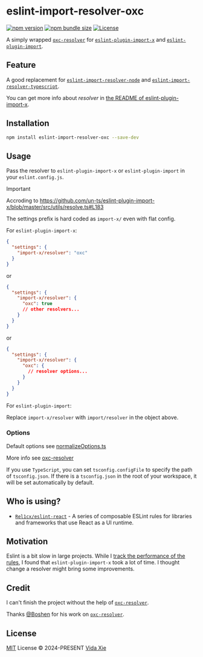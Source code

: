 # eslint-import-resolver-oxc

[![npm version][npm-version-src]][npm-version-href]
[![npm bundle size][npm-bundle-size-src]][npm-bundle-size-href]
[![License][license-src]][license-href]

A simply wrapped [`oxc-resolver`](https://github.com/oxc-project/oxc-resolver) for [`eslint-plugin-import-x`](https://github.com/un-ts/eslint-plugin-import-x) and [`eslint-plugin-import`](https://github.com/import-js/eslint-plugin-import).

## Feature

A good replacement for [`eslint-import-resolver-node`](https://github.com/import-js/eslint-plugin-import/tree/main/resolvers/node#readme) and [`eslint-import-resolver-typescript`](https://github.com/import-js/eslint-import-resolver-typescript).

You can get more info about _resolver_ in [the README of eslint-plugin-import-x](https://github.com/un-ts/eslint-plugin-import-x?tab=readme-ov-file#resolvers).

## Installation

```bash
npm install eslint-import-resolver-oxc --save-dev
```

## Usage

Pass the resolver to `eslint-plugin-import-x` or `eslint-plugin-import` in your `eslint.config.js`.

> [!IMPORTANT]
>
> Accroding to https://github.com/un-ts/eslint-plugin-import-x/blob/master/src/utils/resolve.ts#L183
>
> The settings prefix is hard coded as `import-x/` even with flat config.

For `eslint-plugin-import-x`:
```json
{
  "settings": {
    "import-x/resolver": "oxc"
  }
}
```
or
```json
{
  "settings": {
    "import-x/resolver": {
      "oxc": true
      // other resolvers...
    }
  }
}
```
or
```json
{
  "settings": {
    "import-x/resolver": {
      "oxc": {
        // resolver options...
      }
    }
  }
}
```

For `eslint-plugin-import`:

Replace `import-x/resolver` with `import/resolver` in the object above.

### Options

Default options see [normalizeOptions.ts](./src/normalizeOptions.ts)

More info see [oxc-resolver](https://github.com/oxc-project/oxc-resolver?tab=readme-ov-file#options)

If you use `TypeScript`, you can set `tsconfig.configFile` to specify the path of `tsconfig.json`. If there is a `tsconfig.json` in the root of your workspace, it will be set automatically by default.

## Who is using?

- [`Rel1cx/eslint-react`](https://github.com/Rel1cx/eslint-react) - A series of composable ESLint rules for libraries and frameworks that use React as a UI runtime.

## Motivation

Eslint is a bit slow in large projects. While I [track the performance of the rules](https://eslint.org/docs/latest/extend/custom-rules#profile-rule-performance), I found that `eslint-plugin-import-x` took a lot of time. I thought change a resolver might bring some improvements.

## Credit

I can't finish the project without the help of [`oxc-resolver`](https://github.com/oxc-project/oxc-resolver).

Thanks [@Boshen](https://github.com/Boshen) for his work on [`oxc-resolver`](https://github.com/oxc-project/oxc-resolver).

## License

[MIT](./LICENSE) License &copy; 2024-PRESENT [Vida Xie](https://github.com/9romise)

[npm-version-src]: https://img.shields.io/npm/v/eslint-import-resolver-oxc?color=91ede9
[npm-version-href]: https://npmjs.com/package/eslint-import-resolver-oxc
[npm-bundle-size-src]: https://img.shields.io/npm/unpacked-size/eslint-import-resolver-oxc?color=91ede9
[npm-bundle-size-href]: https://npmjs.com/package/eslint-import-resolver-oxc
[license-src]: https://img.shields.io/npm/l/eslint-import-resolver-oxc?color=91ede9
[license-href]: https://opensource.org/licenses/MIT
[oxc-resolver-link]: [`oxc-resolver`](https://github.com/oxc-project/oxc-resolver)

